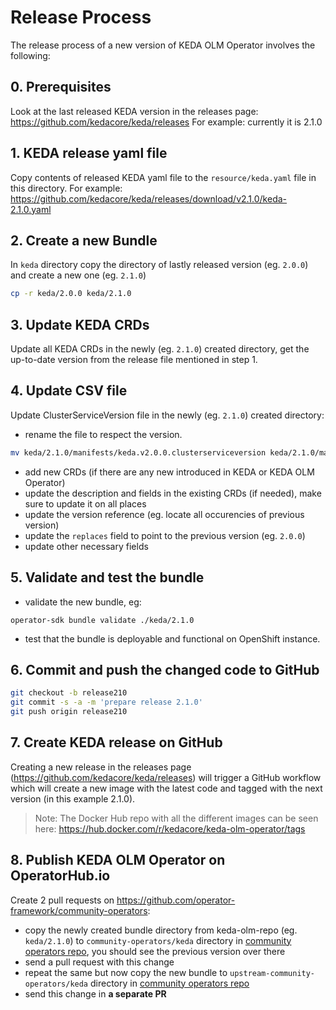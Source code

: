 # Release Process

The release process of a new version of KEDA OLM Operator involves the following:

## 0. Prerequisites

Look at the last released KEDA version in the releases page: https://github.com/kedacore/keda/releases
For example: currently it is 2.1.0

## 1. KEDA release yaml file

Copy contents of released KEDA yaml file to the `resource/keda.yaml` file in this directory.
For example: https://github.com/kedacore/keda/releases/download/v2.1.0/keda-2.1.0.yaml

## 2. Create a new Bundle

In `keda` directory copy the directory of lastly released version (eg. `2.0.0`) and create a new one (eg. `2.1.0`)
```bash
cp -r keda/2.0.0 keda/2.1.0
```

## 3. Update KEDA CRDs
Update all KEDA CRDs in the newly (eg. `2.1.0`) created directory, get the up-to-date version from the release file mentioned in step 1.

## 4. Update CSV file
Update ClusterServiceVersion file in the newly (eg. `2.1.0`) created directory:
- rename the file to respect the version.
```bash
mv keda/2.1.0/manifests/keda.v2.0.0.clusterserviceversion keda/2.1.0/manifests/keda.v2.1.0.clusterserviceversion
```
- add new CRDs (if there are any new introduced in KEDA or KEDA OLM Operator)
- update the description and fields in the existing CRDs (if needed), make sure to update it on all places
- update the version reference (eg. locate all occurencies of previous version)
- update the `replaces` field to point to the previous version (eg. `2.0.0`)
- update other necessary fields

## 5. Validate and test the bundle
- validate the new bundle, eg:
```
operator-sdk bundle validate ./keda/2.1.0
```
- test that the bundle is deployable and functional on OpenShift instance.

## 6. Commit and push the changed code to GitHub
```bash
git checkout -b release210
git commit -s -a -m 'prepare release 2.1.0'
git push origin release210
```

## 7. Create KEDA release on GitHub

Creating a new release in the releases page (https://github.com/kedacore/keda/releases) will trigger a GitHub workflow which will create a new image with the latest code and tagged with the next version (in this example 2.1.0).

> Note: The Docker Hub repo with all the different images can be seen here: https://hub.docker.com/r/kedacore/keda-olm-operator/tags


## 8. Publish KEDA OLM Operator on OperatorHub.io
Create 2 pull requests on https://github.com/operator-framework/community-operators:
- copy the newly created bundle directory from keda-olm-repo (eg. `keda/2.1.0`) to `community-operators/keda` directory in [community operators repo](https://github.com/operator-framework/community-operators), you should see the previous version over there
- send a pull request with this change
- repeat the same but now copy the new bundle to `upstream-community-operators/keda` directory in [community operators repo](https://github.com/operator-framework/community-operators)
- send this change in **a separate PR**
